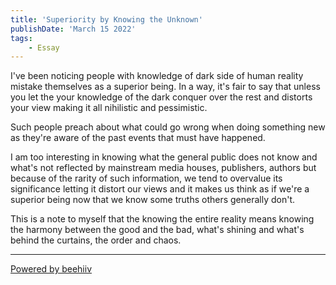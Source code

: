 ```yaml
---
title: 'Superiority by Knowing the Unknown'
publishDate: 'March 15 2022'
tags:
    - Essay
---
```

I've been noticing people with knowledge of dark side of human reality mistake themselves as a superior being. In a way, it's fair to say that unless you let the your knowledge of the dark conquer over the rest and distorts your view making it all nihilistic and pessimistic.

Such people preach about what could go wrong when doing something new as they're aware of the past events that must have happened.

I am too interesting in knowing what the general public does not know and what's not reflected by mainstream media houses, publishers, authors but because of the rarity of such information, we tend to overvalue its significance letting it distort our views and it makes us think as if we're a superior being now that we know some truths others generally don't.

This is a note to myself that the knowing the entire reality means knowing the harmony between the good and the bad, what's shining and what's behind the curtains, the order and chaos.

  


---

[Powered by beehiiv](https://www.beehiiv.com/?utm_campaign=4bc3d506-0ed4-4c0f-810b-afd6086df1e2&utm_medium=post_rss&utm_source=superbold)